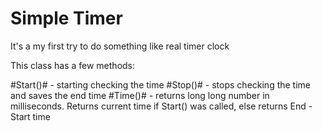# Simple Timer
It's a my first try to do something like real timer clock

This class has a few methods:

#Start()# - starting checking the time
#Stop()# - stops checking the time and saves the end time
#Time()# - returns long long number in milliseconds. Returns current time if Start() was called, else returns End - Start time
